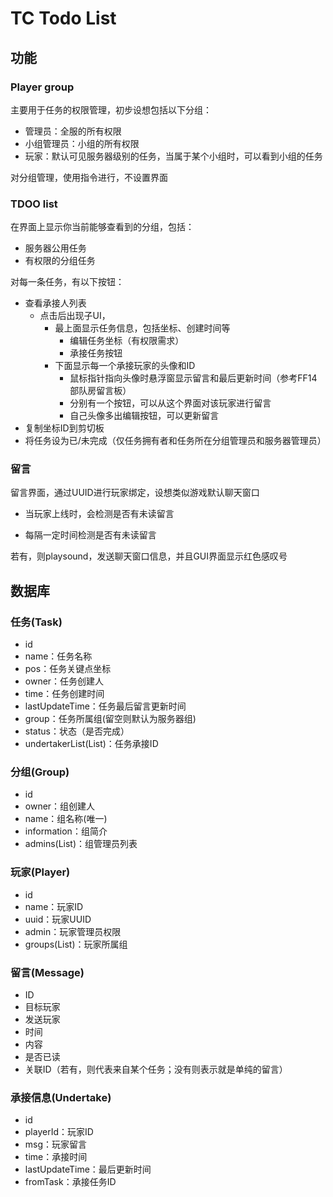 # TC Todo List

## 功能

### Player group

主要用于任务的权限管理，初步设想包括以下分组：

- 管理员：全服的所有权限
- 小组管理员：小组的所有权限
- 玩家：默认可见服务器级别的任务，当属于某个小组时，可以看到小组的任务

对分组管理，使用指令进行，不设置界面

### TDOO list

在界面上显示你当前能够查看到的分组，包括：

- 服务器公用任务
- 有权限的分组任务

对每一条任务，有以下按钮：

- 查看承接人列表
  - 点击后出现子UI，
    - 最上面显示任务信息，包括坐标、创建时间等
      - 编辑任务坐标（有权限需求）
      - 承接任务按钮
    - 下面显示每一个承接玩家的头像和ID
      - 鼠标指针指向头像时悬浮窗显示留言和最后更新时间（参考FF14部队房留言板）
      - 分别有一个按钮，可以从这个界面对该玩家进行留言
      - 自己头像多出编辑按钮，可以更新留言
- 复制坐标ID到剪切板
- 将任务设为已/未完成（仅任务拥有者和任务所在分组管理员和服务器管理员）

### 留言

留言界面，通过UUID进行玩家绑定，设想类似游戏默认聊天窗口

- 当玩家上线时，会检测是否有未读留言

- 每隔一定时间检测是否有未读留言

若有，则playsound，发送聊天窗口信息，并且GUI界面显示红色感叹号

## 数据库



### 任务(Task)

- id
- name：任务名称
- pos：任务关键点坐标
- owner：任务创建人
- time：任务创建时间
- lastUpdateTime：任务最后留言更新时间
- group：任务所属组(留空则默认为服务器组)
- status：状态（是否完成）
- undertakerList(List)：任务承接ID


### 分组(Group)

- id
- owner：组创建人
- name：组名称(唯一)
- information：组简介
- admins(List)：组管理员列表

### 玩家(Player)

- id
- name：玩家ID
- uuid：玩家UUID
- admin：玩家管理员权限
- groups(List)：玩家所属组

### 留言(Message)

- ID
- 目标玩家
- 发送玩家
- 时间
- 内容
- 是否已读
- 关联ID（若有，则代表来自某个任务；没有则表示就是单纯的留言）

### 承接信息(Undertake)

- id
- playerId：玩家ID
- msg：玩家留言
- time：承接时间
- lastUpdateTime：最后更新时间
- fromTask：承接任务ID